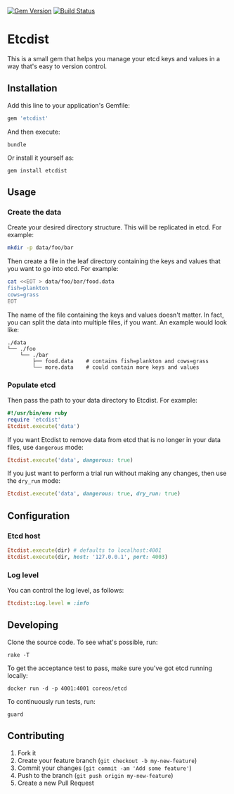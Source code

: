 [![Gem Version](https://badge.fury.io/rb/etcdist.svg)](http://badge.fury.io/rb/etcdist)
[![Build Status](https://travis-ci.org/SpringerSBM/etcdist.svg?branch=master)](https://travis-ci.org/SpringerSBM/etcdist)

# Etcdist

This is a small gem that helps you manage your etcd keys and values in a way that's easy to version control.

## Installation

Add this line to your application's Gemfile:

```ruby
gem 'etcdist'
```

And then execute:

    bundle

Or install it yourself as:

    gem install etcdist

## Usage

### Create the data

Create your desired directory structure. This will be replicated in etcd. For example:

```bash
mkdir -p data/foo/bar
```

Then create a file in the leaf directory containing the keys and values that you want to go into etcd. For example:

```bash
cat <<EOT > data/foo/bar/food.data
fish=plankton
cows=grass
EOT
```

The name of the file containing the keys and values doesn't matter. In fact, you can split the data into multiple files, if you want. An example would look like:

```text
./data
└── ./foo
    └── ./bar
        ├── food.data    # contains fish=plankton and cows=grass
        └── more.data    # could contain more keys and values
```

### Populate etcd

Then pass the path to your data directory to Etcdist. For example:

```ruby
#!/usr/bin/env ruby
require 'etcdist'
Etcdist.execute('data')
```

If you want Etcdist to remove data from etcd that is no longer in your data files, use `dangerous` mode:

```ruby
Etcdist.execute('data', dangerous: true)
```

If you just want to perform a trial run without making any changes, then use the `dry_run` mode:

```ruby
Etcdist.execute('data', dangerous: true, dry_run: true)
```

## Configuration

### Etcd host

```ruby
Etcdist.execute(dir) # defaults to localhost:4001
Etcdist.execute(dir, host: '127.0.0.1', port: 4003)
```

### Log level

You can control the log level, as follows:

```ruby
Etcdist::Log.level = :info
```

## Developing

Clone the source code. To see what's possible, run:

    rake -T

To get the acceptance test to pass, make sure you've got etcd running locally:

    docker run -d -p 4001:4001 coreos/etcd

To continuously run tests, run:

    guard

## Contributing

1. Fork it
2. Create your feature branch (`git checkout -b my-new-feature`)
3. Commit your changes (`git commit -am 'Add some feature'`)
4. Push to the branch (`git push origin my-new-feature`)
5. Create a new Pull Request
